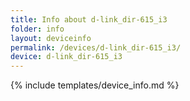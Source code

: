 ```yaml
---
title: Info about d-link_dir-615_i3
folder: info
layout: deviceinfo
permalink: /devices/d-link_dir-615_i3/
device: d-link_dir-615_i3
---
```

{% include templates/device_info.md %}
